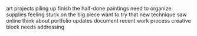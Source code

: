 art projects piling up finish the half-done paintings need to organize supplies feeling stuck on the big piece want to try that new technique saw online think about portfolio updates document recent work process creative block needs addressing
